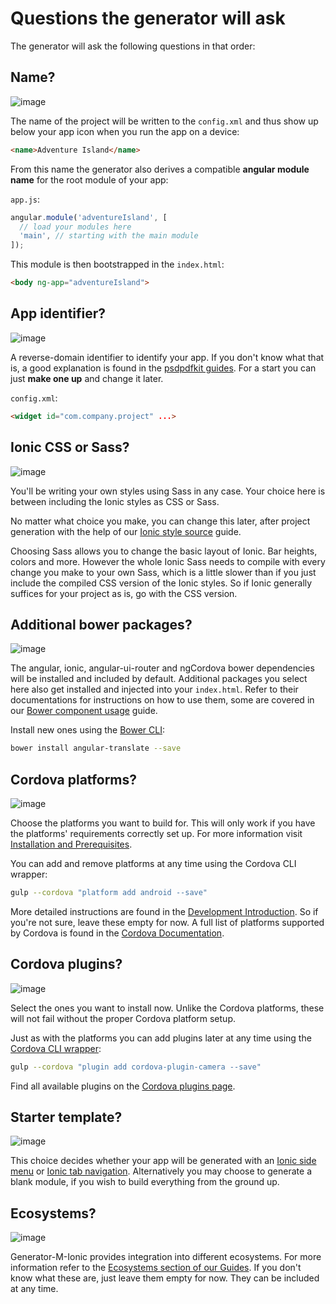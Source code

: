 # Questions the generator will ask
The generator will ask the following questions in that order:

## Name?
![image](https://cloud.githubusercontent.com/assets/1370779/15828173/91abb874-2c0e-11e6-81ee-c2608a751b14.png)

The name of the project will be written to the `config.xml` and thus show up below your app icon when you run the app on a device:
```html
<name>Adventure Island</name>
```
From this name the generator also derives a compatible **angular module name** for the root module of your app:

`app.js`:
```js
angular.module('adventureIsland', [
  // load your modules here
  'main', // starting with the main module
]);

```

This module is then bootstrapped in the `index.html`:
```html
<body ng-app="adventureIsland">
```

## App identifier?
![image](https://cloud.githubusercontent.com/assets/1370779/15828919/9ef7fe2c-2c11-11e6-9396-848a1a90c78f.png)

A reverse-domain identifier to identify your app. If you don't know what that is, a good explanation is found in the [psdpdfkit guides](https://pspdfkit.com/guides/ios/current/faq/what-is-a-bundle-id/). For a start you can just **make one up** and change it later.

`config.xml`:
```html
<widget id="com.company.project" ...>
```

## Ionic CSS or Sass?
![image](https://cloud.githubusercontent.com/assets/1370779/15851768/828afdce-2c9e-11e6-9fd4-032049de2290.png)

You'll be writing your own styles using Sass in any case. Your choice here is between including the Ionic styles as CSS or Sass.

No matter what choice you make, you can change this later, after project generation with the help of our [Ionic style source](./ionic_style_source.md) guide.

Choosing Sass allows you to change the basic layout of Ionic. Bar heights, colors and more. However the whole Ionic Sass needs to compile with every change you make to your own Sass, which is a little slower than if you just include the compiled CSS version of the Ionic styles. So if Ionic generally suffices for your project as is, go with the CSS version.


## Additional bower packages?
![image](https://cloud.githubusercontent.com/assets/1370779/15853161/3d21fbec-2ca4-11e6-9d81-dcec85b4aa2e.png)

The angular, ionic, angular-ui-router and ngCordova bower dependencies will be installed and included by default. Additional packages you select here also get installed and injected into your `index.html`. Refer to their documentations for instructions on how to use them, some are covered in our [Bower component usage](./bower_component_usage.md) guide.

Install new ones using the [Bower CLI](http://bower.io/docs/api/):
```sh
bower install angular-translate --save
```

## Cordova platforms?
![image](https://cloud.githubusercontent.com/assets/1370779/18171803/82d59a06-7063-11e6-9455-254a7e322930.png)

Choose the platforms you want to build for. This will only work if you have the platforms' requirements correctly set up. For more information visit [Installation and Prerequisites](./installation_prerequisites.md).

You can add and remove platforms at any time using the Cordova CLI wrapper:
```sh
gulp --cordova "platform add android --save"
```
More detailed instructions are found in the [Development Introduction](./development_intro.md). So if you're not sure, leave these empty for now. A full list of platforms supported by Cordova is found in the [Cordova Documentation](https://cordova.apache.org/docs/en/latest/guide/support/).

## Cordova plugins?
![image](https://cloud.githubusercontent.com/assets/1370779/15854446/292c5122-2caa-11e6-95df-db9227f1d8ea.png)

Select the ones you want to install now. Unlike the Cordova platforms, these will not fail without the proper Cordova platform setup.

Just as with the platforms you can add plugins later at any time using the [Cordova CLI wrapper](./development_intro.md#using-the-cordova-cli):
```sh
gulp --cordova "plugin add cordova-plugin-camera --save"
```
Find all available plugins on the [Cordova plugins page](https://cordova.apache.org/plugins/).

## Starter template?
![image](https://cloud.githubusercontent.com/assets/1370779/15855054/a47c9050-2cad-11e6-88e3-04d96add5e0a.png)

This choice decides whether your app will be generated with an [Ionic side menu](http://ionicframework.com/docs/api/directive/ionSideMenus/) or [Ionic tab navigation](http://ionicframework.com/docs/api/directive/ionTabs/). Alternatively you may choose to generate a blank module, if you wish to build everything from the ground up.

## Ecosystems?
![image](https://cloud.githubusercontent.com/assets/1370779/18129151/ab97cc8c-6f89-11e6-81c9-4e0c8985ea6b.png)

Generator-M-Ionic provides integration into different ecosystems. For more information refer to the [Ecosystems section of our Guides](../../README.md#ecosystems). If you don't know what these are, just leave them empty for now. They can be included at any time.
